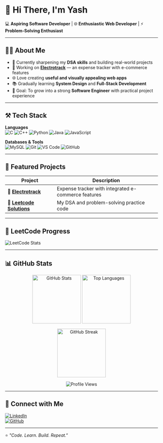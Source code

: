 # 👋 Hi There, I'm Yash  

💻 **Aspiring Software Developer** | 🌐 **Enthusiastic Web Developer** | ⚡ **Problem-Solving Enthusiast**  

---

## 👨‍💻 About Me  

- 🌱 Currently sharpening my **DSA skills** and building real-world projects  
- 🔭 Working on **[Electrotrack](https://github.com/Yash-109/Electrotrack)** — an expense tracker with e-commerce features  
- 🌐 Love creating **useful and visually appealing web apps**  
- 📚 Gradually learning **System Design** and **Full-Stack Development**  
- 🎯 Goal: To grow into a strong **Software Engineer** with practical project experience  

---

## ⚒️ Tech Stack  

**Languages**  
![C](https://img.shields.io/badge/-C-A8B9CC?logo=c&logoColor=white)
![C++](https://img.shields.io/badge/-C++-00599C?logo=cplusplus&logoColor=white)
![Python](https://img.shields.io/badge/-Python-3776AB?logo=python&logoColor=white)
![Java](https://img.shields.io/badge/-Java-007396?logo=java&logoColor=white)
![JavaScript](https://img.shields.io/badge/-JavaScript-F7DF1E?logo=javascript&logoColor=black)

**Databases & Tools**  
![MySQL](https://img.shields.io/badge/-MySQL-4479A1?logo=mysql&logoColor=white)
![Git](https://img.shields.io/badge/-Git-F05032?logo=git&logoColor=white)
![VS Code](https://img.shields.io/badge/-VSCode-007ACC?logo=visualstudiocode&logoColor=white)
![GitHub](https://img.shields.io/badge/-GitHub-181717?logo=github&logoColor=white)

---

## 🚀 Featured Projects  

| Project | Description |
|----------|--------------|
| 🔹 [**Electrotrack**](https://github.com/Yash-109/Electrotrack) | Expense tracker with integrated e-commerce features |
| 🔹 [**Leetcode Solutions**](https://github.com/Yash-109/Leetcode-solutions) | My DSA and problem-solving practice code |

---

## 🧩 LeetCode Progress  

![LeetCode Stats](https://leetcard.jacoblin.cool/yash_109?theme=dark&font=Baloo%202&ext=contest)  

---

## 📊 GitHub Stats  

<p align="center">
  <img src="https://github-readme-stats.vercel.app/api?username=Yash-109&show_icons=true&theme=radical" alt="GitHub Stats" height="160"/>
  <img src="https://github-readme-stats.vercel.app/api/top-langs/?username=Yash-109&layout=compact&theme=radical" alt="Top Languages" height="160"/>
</p>

<p align="center">
  <img src="https://github-readme-streak-stats.herokuapp.com?user=Yash-109&theme=radical&date_format=M%20j%5B,%20Y%5D&v=1" alt="GitHub Streak" height="160"/>
</p>

<p align="center">
  <img src="https://komarev.com/ghpvc/?username=Yash-109&style=flat-square&color=blue" alt="Profile Views"/>
</p>

---

## 🤝 Connect with Me  

[![LinkedIn](https://img.shields.io/badge/-LinkedIn-0A66C2?logo=linkedin&logoColor=white)](https://www.linkedin.com/in/yash-parmar-b99796289/)  
[![GitHub](https://img.shields.io/badge/-GitHub-181717?logo=github&logoColor=white)](https://github.com/Yash-109)  

---

⭐️ *"Code. Learn. Build. Repeat."*  
